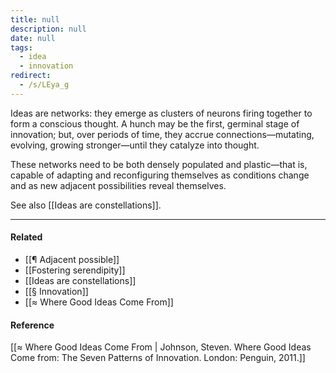 ```yaml
---
title: null
description: null
date: null
tags:
  - idea
  - innovation
redirect:
  - /s/LEya_g
---
```


Ideas are networks: they emerge as clusters of neurons firing together to form a conscious thought. A hunch may be the first, germinal stage of innovation; but, over periods of time, they accrue connections—mutating, evolving, growing stronger—until they catalyze into thought.

These networks need to be both densely populated and plastic—that is, capable of adapting and reconfiguring themselves as conditions change and as new adjacent possibilities reveal themselves.

See also [[Ideas are constellations]].

---

#### Related

- [[¶ Adjacent possible]]
- [[Fostering serendipity]]
- [[Ideas are constellations]]
- [[§ Innovation]]
- [[≈ Where Good Ideas Come From]]

#### Reference

[[≈ Where Good Ideas Come From | Johnson, Steven. Where Good Ideas Come from: The Seven Patterns of Innovation. London: Penguin, 2011.]]
